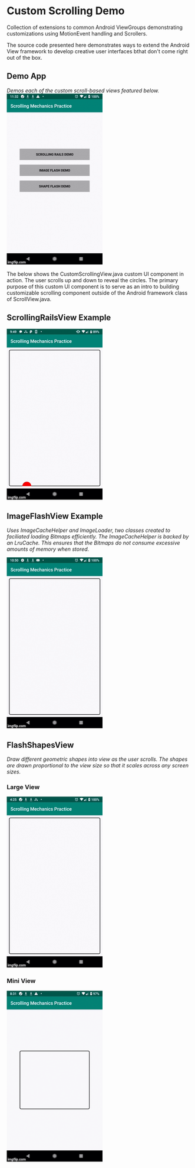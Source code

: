 # Custom Scrolling Demo #
Collection of extensions to common Android ViewGroups demonstrating customizations using MotionEvent handling and Scrollers.

The source code presented here demonstrates ways to extend the Android View framework to develop creative user interfaces bthat don't come right out of the box. 

## Demo App ##
*Demos each of the custom scroll-based views featured below.*
![Demo App](/images/custom_scrolling_app_full_flow.gif)




The below shows the CustomScrollingView.java custom UI component in action. The user scrolls up and down to reveal the circles. The primary purpose of this custom UI component is to serve as an intro to building customizable scrolling component outside of  the Android framework class of ScrollView.java. 

## ScrollingRailsView Example ##

![ScrollingRailsView](/images/3bwk2w.gif)


## ImageFlashView Example
*Uses ImageCacheHelper and ImageLoader, two classes created to faciliated loading Bitmaps efficiently. The ImageCacheHelper is backed by an LruCache. This ensures that the Bitmaps do not consume excessive amounts of memory when stored.*

![ImageFlashView](/images/image_flash_view.gif)


## FlashShapesView ##
*Draw different geometric shapes into view as the user scrolls. The shapes are drawn proportional to the view size so that it scales across any screen sizes.*

### Large View ###
![FlashShapesView-Large Window](/images/flash_shape_large_window.gif)


### Mini View ###
![FlashShapesView-Mini Window](/images/flash_shape_mini_window.gif)






